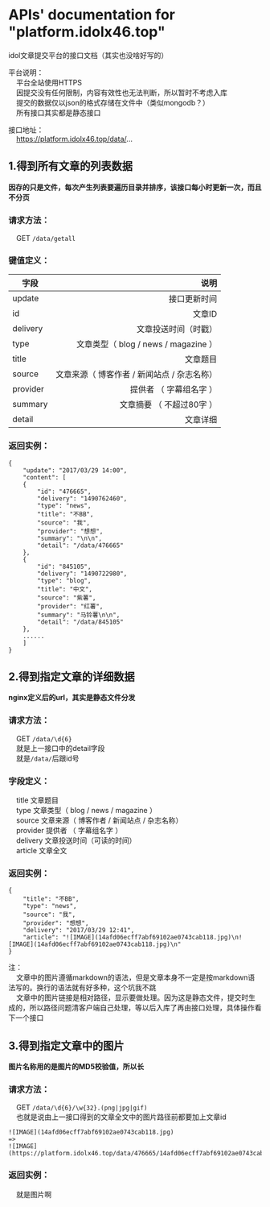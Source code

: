 # APIs' documentation for "platform.idolx46.top"  
idol文章提交平台的接口文档（其实也没啥好写的）  
  
平台说明：  
&nbsp;&nbsp;&nbsp;&nbsp;平台全站使用HTTPS  
&nbsp;&nbsp;&nbsp;&nbsp;因提交没有任何限制，内容有效性也无法判断，所以暂时不考虑入库  
&nbsp;&nbsp;&nbsp;&nbsp;提交的数据仅以json的格式存储在文件中（类似mongodb？）  
&nbsp;&nbsp;&nbsp;&nbsp;所有接口其实都是静态接口  
  
接口地址：  
&nbsp;&nbsp;&nbsp;&nbsp;https://platform.idolx46.top/data/...


##  1.得到所有文章的列表数据  
**因存的只是文件，每次产生列表要遍历目录并排序，该接口每小时更新一次，而且不分页**  
  
### 请求方法：  
&nbsp;&nbsp;&nbsp;&nbsp;GET	`/data/getall`
  
### 键值定义：  
| 字段        | 说明   |
| --------   | ---------------:  |
| update   | 接口更新时间   |
| id   | 文章ID   |
| delivery   | 文章投送时间（时戳）   | 
| type   | 文章类型（ blog / news / magazine ）   |
| title   | 文章题目   |
| source   | 文章来源（ 博客作者 / 新闻站点 / 杂志名称）   |
| provider   | 提供者 （ 字幕组名字 ）   |
| summary   | 文章摘要 （ 不超过80字 ）   |
| detail   | 文章详细   |
  
### 返回实例：  
```
{
	"update": "2017/03/29 14:00",	
	"content": [
	{
		"id": "476665",
		"delivery": "1490762460",
		"type": "news",
		"title": "不BB",
		"source": "我",
		"provider": "想想",
		"summary": "\n\n",
		"detail": "/data/476665"
	},
	{
		"id": "845105",
		"delivery": "1490722980",
		"type": "blog",
		"title": "中文",
		"source": "紫薯",
		"provider": "红薯",
		"summary": "马铃薯\n\n",
		"detail": "/data/845105"
	},
	......
	]
}
```

##  2.得到指定文章的详细数据  
**nginx定义后的url，其实是静态文件分发**   
  
### 请求方法：  
&nbsp;&nbsp;&nbsp;&nbsp;GET	`/data/\d{6}`  
&nbsp;&nbsp;&nbsp;&nbsp;就是上一接口中的detail字段  
&nbsp;&nbsp;&nbsp;&nbsp;就是`/data/`后跟id号  
  
### 字段定义：  
&nbsp;&nbsp;&nbsp;&nbsp;title			文章题目  
&nbsp;&nbsp;&nbsp;&nbsp;type			文章类型（ blog / news / magazine ）  
&nbsp;&nbsp;&nbsp;&nbsp;source			文章来源（ 博客作者 / 新闻站点 / 杂志名称）  
&nbsp;&nbsp;&nbsp;&nbsp;provider		提供者 （ 字幕组名字 ）  
&nbsp;&nbsp;&nbsp;&nbsp;delivery		文章投送时间（可读的时间）  
&nbsp;&nbsp;&nbsp;&nbsp;article			文章全文  
  
### 返回实例：  
```
{
	"title": "不BB",
	"type": "news",
	"source": "我",
	"provider": "想想",
	"delivery": "2017/03/29 12:41",
	"article": "![IMAGE](14afd06ecff7abf69102ae0743cab118.jpg)\n![IMAGE](14afd06ecff7abf69102ae0743cab118.jpg)\n"
}
```
  
注：  
&nbsp;&nbsp;&nbsp;&nbsp;文章中的图片遵循markdown的语法，但是文章本身不一定是按markdown语法写的。换行的语法就有好多种，这个坑我不跳  
&nbsp;&nbsp;&nbsp;&nbsp;文章中的图片链接是相对路径，显示要做处理。因为这是静态文件，提交时生成的，所以路径问题清客户端自己处理，等以后入库了再由接口处理，具体操作看下一个接口  

##  3.得到指定文章中的图片  
**图片名称用的是图片的MD5校验值，所以长**  
  
### 请求方法：  
&nbsp;&nbsp;&nbsp;&nbsp;GET	`/data/\d{6}/\w{32}.(png|jpg|gif)`  
&nbsp;&nbsp;&nbsp;&nbsp;也就是说由上一接口得到的文章全文中的图片路径前都要加上文章id  

	![IMAGE](14afd06ecff7abf69102ae0743cab118.jpg)  
	=> 
	![IMAGE](https://platform.idolx46.top/data/476665/14afd06ecff7abf69102ae0743cab118.jpg) 
  
### 返回实例：  
&nbsp;&nbsp;&nbsp;&nbsp;就是图片啊